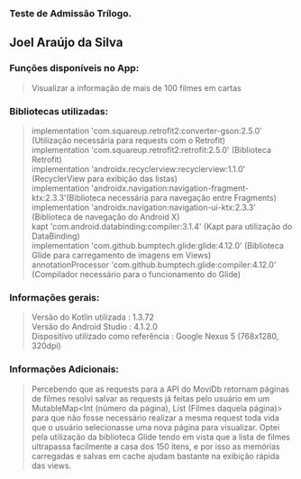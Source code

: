 ### Teste de Admissão Trílogo.

## Joel Araújo da Silva

### Funções disponíveis no App:

> Visualizar a informação de mais de 100 filmes em cartas <br />

### Bibliotecas utilizadas:

> implementation 'com.squareup.retrofit2:converter-gson:2.5.0' (Utilização necessária para requests com o Retrofit) <br />
> implementation 'com.squareup.retrofit2:retrofit:2.5.0' (Biblioteca Retrofit) <br />
> implementation 'androidx.recyclerview:recyclerview:1.1.0' (RecyclerView para exibição das listas) <br />
> implementation 'androidx.navigation:navigation-fragment-ktx:2.3.3'(Biblioteca necessária para navegação entre Fragments) <br />
> implementation 'androidx.navigation:navigation-ui-ktx:2.3.3' (Biblioteca de navegação do Android X) <br />
> kapt 'com.android.databinding:compiler:3.1.4' (Kapt para utilização do DataBinding) <br />
> implementation 'com.github.bumptech.glide:glide:4.12.0' (Biblioteca Glide para carregamento de imagens em Views) <br />
> annotationProcessor 'com.github.bumptech.glide:compiler:4.12.0' (Compilador necessário para o funcionamento do Glide) <br />


### Informações gerais:

> Versão do Kotlin utilizada : 1.3.72 <br />
> Versão do Android Studio : 4.1.2.0 <br />
> Dispositivo utilizado como referência : Google Nexus 5 (768x1280, 320dpi) <br />

### Informações Adicionais:

> Percebendo que as requests para a API do MoviDb retornam páginas de filmes resolvi salvar as requests já feitas pelo usuário em um MutableMap<Int (número da página), List<Movie> (Filmes daquela página)> para que não fosse necessário realizar a mesma request toda vida que o usuário selecionasse uma nova página para visualizar.
> Optei pela utilização da biblioteca Glide tendo em vista que a lista de filmes ultrapassa facilmente a casa dos 150 itens, e por isso as memórias carregadas e salvas em cache ajudam bastante na exibição rápida das views.


